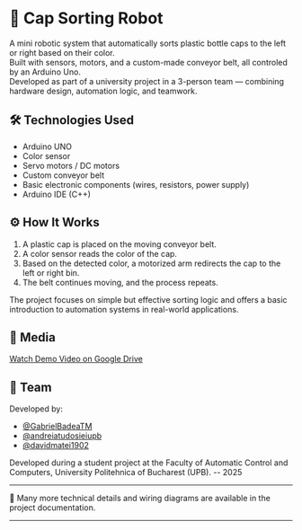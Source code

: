 # 🎯 Cap Sorting Robot

A mini robotic system that automatically sorts plastic bottle caps to the left or right based on their color.  
Built with sensors, motors, and a custom-made conveyor belt, all controled by an Arduino Uno.  
Developed as part of a university project in a 3-person team — combining hardware design, automation logic, and teamwork.

## 🛠️ Technologies Used

- Arduino UNO
- Color sensor
- Servo motors / DC motors
- Custom conveyor belt
- Basic electronic components (wires, resistors, power supply)
- Arduino IDE (C++)

## ⚙️ How It Works

1. A plastic cap is placed on the moving conveyor belt.
2. A color sensor reads the color of the cap.
3. Based on the detected color, a motorized arm redirects the cap to the left or right bin.
4. The belt continues moving, and the process repeats.

The project focuses on simple but effective sorting logic and offers a basic introduction to automation systems in real-world applications.

## 📸 Media

[Watch Demo Video on Google Drive](https://drive.google.com/drive/folders/1TWQZ1HtLg4hBNpVclLsxRUMKx4vEO6sz)

## 🤝 Team

Developed by:  
- [@GabrielBadeaTM](https://github.com/GabrielBadeaTM)
- [@andreiatudosieiupb](https://github.com/andreiatudosieiupb)
- [@davidmatei1902](https://github.com/davidmatei1902)

Developed during a student project at the Faculty of Automatic Control and Computers, University Politehnica of Bucharest (UPB). -- 2025

---

📄 Many more technical details and wiring diagrams are available in the project documentation.

---
